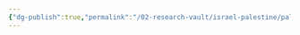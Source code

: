 ```yaml
---
{"dg-publish":true,"permalink":"/02-research-vault/israel-palestine/palestine/lebanese-civil-war/","updated":"2025-08-21T16:32:09.982-04:00"}
---
```


